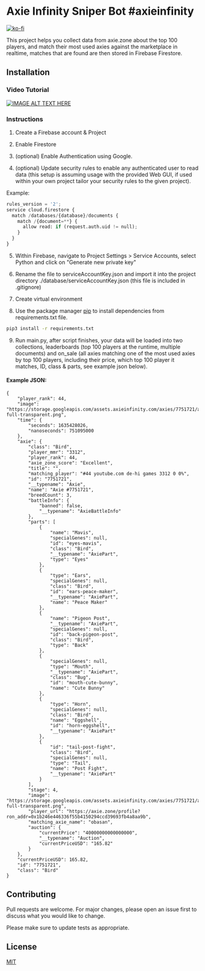 # Axie Infinity Sniper Bot #axieinfinity
[![ko-fi](https://ko-fi.com/img/githubbutton_sm.svg)](https://ko-fi.com/R5R56SOT1)



This project helps you collect data from axie.zone about the top 100 players, and match their most used axies against the marketplace in realtime, matches that are found are then stored in Firebase Firestore. 

## Installation

### Video Tutorial

[![IMAGE ALT TEXT HERE](https://i.imgur.com/baDtWpr.png)](https://youtu.be/LijzwzcuIKo)


### Instructions

1. Create a Firebase account & Project

2. Enable Firestore

3. (optional) Enable Authentication using Google.

4. (optional) Update security rules to enable any authenticated user to read data (this setup is assuming usage with the provided Web GUI, if used within your own project tailor your security rules to the given project).

Example:
```python
rules_version = '2';
service cloud.firestore {
  match /databases/{database}/documents {
    match /{document=**} {
      allow read: if (request.auth.uid != null);
    }
  }
}
```

5. Within Firebase, navigate to Project Settings > Service Accounts, select Python and click on "Generate new private key"

6. Rename the file to serviceAccountKey.json and import it into the project directory ./database/serviceAccountKey.json (this file is included in .gitignore)

7. Create virtual environment

8. Use the package manager [pip](https://pip.pypa.io/en/stable/) to install dependencies from requirements.txt file.

```bash
pip3 install -r requirements.txt
```

9. Run main.py, after script finishes, your data will be loaded into two collections, leaderboards (top 100 players at the runtime, multiple documents) and on_sale (all axies matching one of the most used axies by top 100 players, including their price, which top 100 player it matches, ID, class & parts, see example json below).

####  Example JSON:

```
{
    "player_rank": 44,
    "image": "https://storage.googleapis.com/assets.axieinfinity.com/axies/7751721/axie/axie-full-transparent.png",
    "time": {
        "seconds": 1635428026,
        "nanoseconds": 751095000
    },
    "axie": {
        "class": "Bird",
        "player_mmr": "3312",
        "player_rank": 44,
        "axie_zone_score": "Excellent",
        "title": "",
        "matching_player": "#44 youtube.com de-hi games 3312 0 0%",
        "id": "7751721",
        "__typename": "Axie",
        "name": "Axie #7751721",
        "breedCount": 3,
        "battleInfo": {
            "banned": false,
            "__typename": "AxieBattleInfo"
        },
        "parts": [
            {
                "name": "Mavis",
                "specialGenes": null,
                "id": "eyes-mavis",
                "class": "Bird",
                "__typename": "AxiePart",
                "type": "Eyes"
            },
            {
                "type": "Ears",
                "specialGenes": null,
                "class": "Bird",
                "id": "ears-peace-maker",
                "__typename": "AxiePart",
                "name": "Peace Maker"
            },
            {
                "name": "Pigeon Post",
                "__typename": "AxiePart",
                "specialGenes": null,
                "id": "back-pigeon-post",
                "class": "Bird",
                "type": "Back"
            },
            {
                "specialGenes": null,
                "type": "Mouth",
                "__typename": "AxiePart",
                "class": "Bug",
                "id": "mouth-cute-bunny",
                "name": "Cute Bunny"
            },
            {
                "type": "Horn",
                "specialGenes": null,
                "class": "Bird",
                "name": "Eggshell",
                "id": "horn-eggshell",
                "__typename": "AxiePart"
            },
            {
                "id": "tail-post-fight",
                "class": "Bird",
                "specialGenes": null,
                "type": "Tail",
                "name": "Post Fight",
                "__typename": "AxiePart"
            }
        ],
        "stage": 4,
        "image": "https://storage.googleapis.com/assets.axieinfinity.com/axies/7751721/axie/axie-full-transparent.png",
        "player_url": "https://axie.zone/profile?ron_addr=0x1b246e446336f55b4150294ccd39693fb4a8aa9b",
        "matching_axie_name": "obasan",
        "auction": {
            "currentPrice": "40000000000000000",
            "__typename": "Auction",
            "currentPriceUSD": "165.82"
        }
    },
    "currentPriceUSD": 165.82,
    "id": "7751721",
    "class": "Bird"
}
```



## Contributing
Pull requests are welcome. For major changes, please open an issue first to discuss what you would like to change.

Please make sure to update tests as appropriate.

## License
[MIT](https://choosealicense.com/licenses/mit/)

